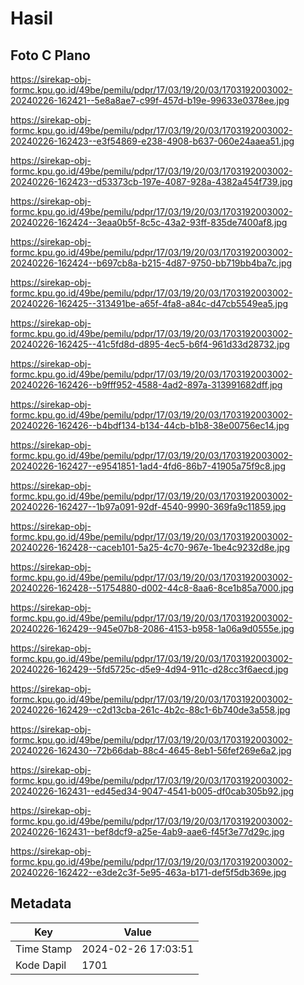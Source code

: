 # Hasil

## Foto C Plano

https://sirekap-obj-formc.kpu.go.id/49be/pemilu/pdpr/17/03/19/20/03/1703192003002-20240226-162421--5e8a8ae7-c99f-457d-b19e-99633e0378ee.jpg

https://sirekap-obj-formc.kpu.go.id/49be/pemilu/pdpr/17/03/19/20/03/1703192003002-20240226-162423--e3f54869-e238-4908-b637-060e24aaea51.jpg

https://sirekap-obj-formc.kpu.go.id/49be/pemilu/pdpr/17/03/19/20/03/1703192003002-20240226-162423--d53373cb-197e-4087-928a-4382a454f739.jpg

https://sirekap-obj-formc.kpu.go.id/49be/pemilu/pdpr/17/03/19/20/03/1703192003002-20240226-162424--3eaa0b5f-8c5c-43a2-93ff-835de7400af8.jpg

https://sirekap-obj-formc.kpu.go.id/49be/pemilu/pdpr/17/03/19/20/03/1703192003002-20240226-162424--b697cb8a-b215-4d87-9750-bb719bb4ba7c.jpg

https://sirekap-obj-formc.kpu.go.id/49be/pemilu/pdpr/17/03/19/20/03/1703192003002-20240226-162425--313491be-a65f-4fa8-a84c-d47cb5549ea5.jpg

https://sirekap-obj-formc.kpu.go.id/49be/pemilu/pdpr/17/03/19/20/03/1703192003002-20240226-162425--41c5fd8d-d895-4ec5-b6f4-961d33d28732.jpg

https://sirekap-obj-formc.kpu.go.id/49be/pemilu/pdpr/17/03/19/20/03/1703192003002-20240226-162426--b9fff952-4588-4ad2-897a-313991682dff.jpg

https://sirekap-obj-formc.kpu.go.id/49be/pemilu/pdpr/17/03/19/20/03/1703192003002-20240226-162426--b4bdf134-b134-44cb-b1b8-38e00756ec14.jpg

https://sirekap-obj-formc.kpu.go.id/49be/pemilu/pdpr/17/03/19/20/03/1703192003002-20240226-162427--e9541851-1ad4-4fd6-86b7-41905a75f9c8.jpg

https://sirekap-obj-formc.kpu.go.id/49be/pemilu/pdpr/17/03/19/20/03/1703192003002-20240226-162427--1b97a091-92df-4540-9990-369fa9c11859.jpg

https://sirekap-obj-formc.kpu.go.id/49be/pemilu/pdpr/17/03/19/20/03/1703192003002-20240226-162428--caceb101-5a25-4c70-967e-1be4c9232d8e.jpg

https://sirekap-obj-formc.kpu.go.id/49be/pemilu/pdpr/17/03/19/20/03/1703192003002-20240226-162428--51754880-d002-44c8-8aa6-8ce1b85a7000.jpg

https://sirekap-obj-formc.kpu.go.id/49be/pemilu/pdpr/17/03/19/20/03/1703192003002-20240226-162429--945e07b8-2086-4153-b958-1a06a9d0555e.jpg

https://sirekap-obj-formc.kpu.go.id/49be/pemilu/pdpr/17/03/19/20/03/1703192003002-20240226-162429--5fd5725c-d5e9-4d94-911c-d28cc3f6aecd.jpg

https://sirekap-obj-formc.kpu.go.id/49be/pemilu/pdpr/17/03/19/20/03/1703192003002-20240226-162429--c2d13cba-261c-4b2c-88c1-6b740de3a558.jpg

https://sirekap-obj-formc.kpu.go.id/49be/pemilu/pdpr/17/03/19/20/03/1703192003002-20240226-162430--72b66dab-88c4-4645-8eb1-56fef269e6a2.jpg

https://sirekap-obj-formc.kpu.go.id/49be/pemilu/pdpr/17/03/19/20/03/1703192003002-20240226-162431--ed45ed34-9047-4541-b005-df0cab305b92.jpg

https://sirekap-obj-formc.kpu.go.id/49be/pemilu/pdpr/17/03/19/20/03/1703192003002-20240226-162431--bef8dcf9-a25e-4ab9-aae6-f45f3e77d29c.jpg

https://sirekap-obj-formc.kpu.go.id/49be/pemilu/pdpr/17/03/19/20/03/1703192003002-20240226-162422--e3de2c3f-5e95-463a-b171-def5f5db369e.jpg


## Metadata

| Key        | Value               |
| ---------- | ------------------- |
| Time Stamp | 2024-02-26 17:03:51 |
| Kode Dapil | 1701                |



